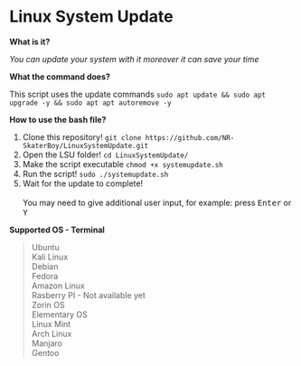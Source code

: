 # Linux System Update

**What is it?**<br>

*You can update your system with it moreover it can save your time*

**What the command does?**<br>

This script uses the update commands `sudo apt update && sudo apt upgrade -y && sudo apt apt autoremove -y`

**How to use the bash file?**
<br>
1. Clone this repository! `git clone https://github.com/NR-SkaterBoy/LinuxSystemUpdate.git`<br>
2. Open the LSU folder! `cd LinuxSystemUpdate/`<br>
3. Make the script executable `chmod +x systemupdate.sh`
4. Run the script! `sudo ./systemupdate.sh`<br>
5. Wait for the update to complete!<br><br>
You may need to give additional user input, for example: press <kbd>Enter</kbd> or <kbd>Y</kbd>

**Supported OS - Terminal**<br>

>Ubuntu<br>
>Kali Linux<br>
>Debian<br>
>Fedora<br>
>Amazon Linux<br>
>Rasberry PI - Not available yet<br>
>Zorin OS<br>
>Elementary OS<br>
>Linux Mint<br>
>Arch Linux<br>
>Manjaro<br>
>Gentoo
